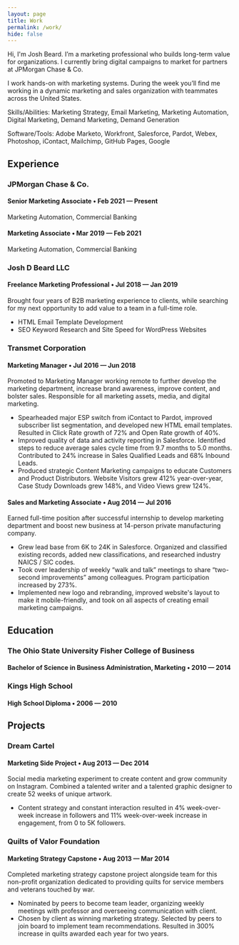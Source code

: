 ```yaml
---
layout: page
title: Work
permalink: /work/
hide: false
---
```



Hi, I'm Josh Beard. I’m a marketing professional who builds long-term value for organizations. I currently bring digital campaigns to market for partners at JPMorgan Chase & Co.

I work hands-on with marketing systems. During the week you’ll find me working in a dynamic marketing and sales organization with teammates across the United States.


Skills/Abilities: Marketing Strategy, Email Marketing, Marketing Automation, Digital Marketing, Demand Marketing, Demand Generation

Software/Tools: Adobe Marketo, Workfront, Salesforce, Pardot, Webex, Photoshop, iContact, Mailchimp, GitHub Pages, Google




## Experience


### JPMorgan Chase & Co.

#### Senior Marketing Associate &bull; Feb 2021 &mdash; Present

Marketing Automation, Commercial Banking

#### Marketing Associate &bull; Mar 2019 &mdash; Feb 2021

Marketing Automation, Commercial Banking


### Josh D Beard LLC

#### Freelance Marketing Professional &bull; Jul 2018 &mdash; Jan 2019

Brought four years of B2B marketing experience to clients, while searching for my next opportunity to add value to a team in a full-time role.
- HTML Email Template Development
- SEO Keyword Research and Site Speed for WordPress Websites


### Transmet Corporation

#### Marketing Manager &bull; Jul 2016 &mdash; Jun 2018

Promoted to Marketing Manager working remote to further develop the marketing department, increase brand awareness, improve content, and bolster sales. Responsible for all marketing assets, media, and digital marketing.
- Spearheaded major ESP switch from iContact to Pardot, improved subscriber list segmentation, and developed new HTML email templates. Resulted in Click Rate growth of 72% and Open Rate growth of 40%.
- Improved quality of data and activity reporting in Salesforce. Identified steps to reduce average sales cycle time from 9.7 months to 5.0 months. Contributed to 24% increase in Sales Qualified Leads and 68% Inbound Leads.
- Produced strategic Content Marketing campaigns to educate Customers and Product Distributors. Website Visitors grew 412% year-over-year, Case Study Downloads grew 148%, and Video Views grew 124%.

#### Sales and Marketing Associate &bull; Aug 2014 &mdash; Jul 2016

Earned full-time position after successful internship to develop marketing department and boost new business at 14-person private manufacturing company.
- Grew lead base from 6K to 24K in Salesforce. Organized and classified existing records, added new classifications, and researched industry NAICS / SIC codes.
- Took over leadership of weekly “walk and talk” meetings to share “two-second improvements” among colleagues. Program participation increased by 273%.
- Implemented new logo and rebranding, improved website's layout to make it mobile-friendly, and took on all aspects of creating email marketing campaigns.




## Education 


### The Ohio State University Fisher College of Business

#### Bachelor of Science in Business Administration, Marketing &bull; 2010 &mdash; 2014


### Kings High School

#### High School Diploma &bull; 2006 &mdash; 2010




## Projects


### Dream Cartel

#### Marketing Side Project &bull; Aug 2013 &mdash; Dec 2014

Social media marketing experiment to create content and grow community on Instagram. Combined a talented writer and a talented graphic designer to create 52 weeks of unique artwork. 
- Content strategy and constant interaction resulted in 4% week-over-week increase in followers and 11% week-over-week increase in engagement, from 0 to 5K followers. 


### Quilts of Valor Foundation

#### Marketing Strategy Capstone &bull; Aug 2013 &mdash; Mar 2014

Completed marketing strategy capstone project alongside team for this non-profit organization dedicated to providing quilts for service members and veterans touched by war. 
- Nominated by peers to become team leader, organizing weekly meetings with professor and overseeing communication with client. 
- Chosen by client as winning marketing strategy. Selected by peers to join board to implement team recommendations. Resulted in 300% increase in quilts awarded each year for two years. 



